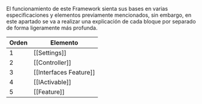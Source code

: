 El funcionamiento de este Framework sienta sus bases en varias especificaciones y elementos previamente mencionados, sin embargo, en este apartado se va a realizar una explicación de cada bloque por separado de forma ligeramente más profunda.

| Orden | Elemento       |
| ----- | -------------- |
| 1     | [[Settings]]   |
| 2     | [[Controller]] |
| 3     | [[Interfaces Feature]]   |
| 4     | [[IActivable]] |
| 5     | [[Feature]]    |
